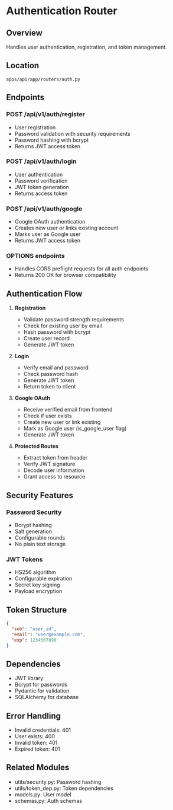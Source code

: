# Authentication Router

## Overview
Handles user authentication, registration, and token management.

## Location
`apps/api/app/routers/auth.py`

## Endpoints

### POST /api/v1/auth/register
- User registration
- Password validation with security requirements
- Password hashing with bcrypt
- Returns JWT access token

### POST /api/v1/auth/login
- User authentication
- Password verification
- JWT token generation
- Returns access token

### POST /api/v1/auth/google
- Google OAuth authentication
- Creates new user or links existing account
- Marks user as Google user
- Returns JWT access token

### OPTIONS endpoints
- Handles CORS preflight requests for all auth endpoints
- Returns 200 OK for browser compatibility

## Authentication Flow

1. **Registration**
   - Validate password strength requirements
   - Check for existing user by email
   - Hash password with bcrypt
   - Create user record
   - Generate JWT token

2. **Login**
   - Verify email and password
   - Check password hash
   - Generate JWT token
   - Return token to client

3. **Google OAuth**
   - Receive verified email from frontend
   - Check if user exists
   - Create new user or link existing
   - Mark as Google user (is_google_user flag)
   - Generate JWT token

4. **Protected Routes**
   - Extract token from header
   - Verify JWT signature
   - Decode user information
   - Grant access to resource

## Security Features

### Password Security
- Bcrypt hashing
- Salt generation
- Configurable rounds
- No plain text storage

### JWT Tokens
- HS256 algorithm
- Configurable expiration
- Secret key signing
- Payload encryption

## Token Structure
```json
{
  "sub": "user_id",
  "email": "user@example.com",
  "exp": 1234567890
}
```

## Dependencies
- JWT library
- Bcrypt for passwords
- Pydantic for validation
- SQLAlchemy for database

## Error Handling
- Invalid credentials: 401
- User exists: 400
- Invalid token: 401
- Expired token: 401

## Related Modules
- utils/security.py: Password hashing
- utils/token_dep.py: Token dependencies
- models.py: User model
- schemas.py: Auth schemas
